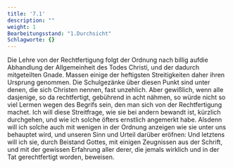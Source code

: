 ```yaml
---
title: '7.1'
description: ""
weight: 1
Bearbeitungsstand: "1.Durchsicht"
Schlagworte: {}
---
```


<!-- Seite 277 -->


Die Lehre von der Rechtfertigung folgt der
Ordnung nach billig aufdie Abhandlung der Allgemeinheit
des Todes Christi, und der dadurch mitgeteilten
Gnade. Massen einige der heftigsten Streitigkeiten
daher ihren Ursprung genommen. Die Schulgezänke
über diesen Punkt sind unter denen, die sich
Christen nennen, fast unzehlich. Aber gewißlich, wenn
alle dasjenige, so da rechtfertigt, gebührend in acht
nähmen, so würde nicht so viel Lermen wegen des Begrifs
sein, den man sich von der Rechtfertigung machet.
Ich will diese Streitfrage, wie sie bei andern
bewandt ist, kürzlich durchgehen, und wie ich solche öfters
ernstlich angemerkt habe. Alsdenn will ich solche
auch mit wenigen in der Ordnung anzeigen wie sie unter
uns behauptet wird, und unseren Sinn und Urteil darüber
eröfnen: Und letztens will ich sie, durch Beistand
Gottes, mit einigen Zeugnissen aus der Schrift, und
mit der gewissen Erfahrung aller derer, die jemals
wirklich und in der Tat gerechtfertigt worden, beweisen.

